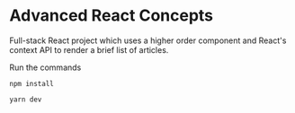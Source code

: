 # Advanced React Concepts

Full-stack React project which uses a higher order component and React's context API to render a brief list of articles.

Run the commands
```
npm install
```
```
yarn dev
```
